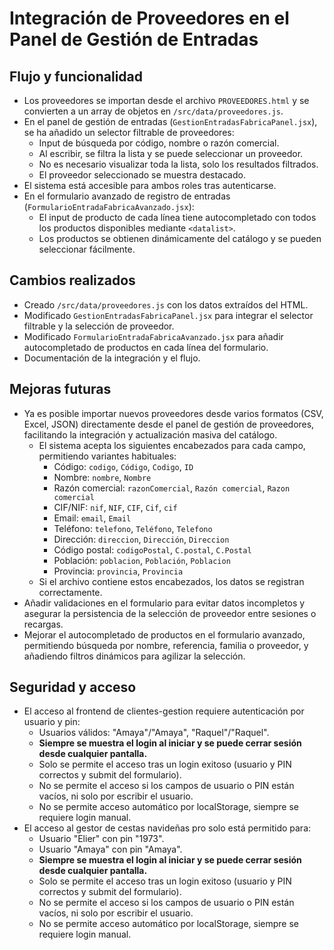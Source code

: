 # Integración de Proveedores en el Panel de Gestión de Entradas

## Flujo y funcionalidad
- Los proveedores se importan desde el archivo `PROVEEDORES.html` y se convierten a un array de objetos en `/src/data/proveedores.js`.
- En el panel de gestión de entradas (`GestionEntradasFabricaPanel.jsx`), se ha añadido un selector filtrable de proveedores:
  - Input de búsqueda por código, nombre o razón comercial.
  - Al escribir, se filtra la lista y se puede seleccionar un proveedor.
  - No es necesario visualizar toda la lista, solo los resultados filtrados.
  - El proveedor seleccionado se muestra destacado.
- El sistema está accesible para ambos roles tras autenticarse.
- En el formulario avanzado de registro de entradas (`FormularioEntradaFabricaAvanzado.jsx`):
  - El input de producto de cada línea tiene autocompletado con todos los productos disponibles mediante `<datalist>`.
  - Los productos se obtienen dinámicamente del catálogo y se pueden seleccionar fácilmente.

## Cambios realizados
- Creado `/src/data/proveedores.js` con los datos extraídos del HTML.
- Modificado `GestionEntradasFabricaPanel.jsx` para integrar el selector filtrable y la selección de proveedor.
- Modificado `FormularioEntradaFabricaAvanzado.jsx` para añadir autocompletado de productos en cada línea del formulario.
- Documentación de la integración y el flujo.

## Mejoras futuras
- Ya es posible importar nuevos proveedores desde varios formatos (CSV, Excel, JSON) directamente desde el panel de gestión de proveedores, facilitando la integración y actualización masiva del catálogo.
  - El sistema acepta los siguientes encabezados para cada campo, permitiendo variantes habituales:
    - Código: `codigo`, `Código`, `Codigo`, `ID`
    - Nombre: `nombre`, `Nombre`
    - Razón comercial: `razonComercial`, `Razón comercial`, `Razon comercial`
    - CIF/NIF: `nif`, `NIF`, `CIF`, `Cif`, `cif`
    - Email: `email`, `Email`
    - Teléfono: `telefono`, `Teléfono`, `Telefono`
    - Dirección: `direccion`, `Dirección`, `Direccion`
    - Código postal: `codigoPostal`, `C.postal`, `C.Postal`
    - Población: `poblacion`, `Población`, `Poblacion`
    - Provincia: `provincia`, `Provincia`
  - Si el archivo contiene estos encabezados, los datos se registran correctamente.
- Añadir validaciones en el formulario para evitar datos incompletos y asegurar la persistencia de la selección de proveedor entre sesiones o recargas.
- Mejorar el autocompletado de productos en el formulario avanzado, permitiendo búsqueda por nombre, referencia, familia o proveedor, y añadiendo filtros dinámicos para agilizar la selección.

## Seguridad y acceso

- El acceso al frontend de clientes-gestion requiere autenticación por usuario y pin:
  - Usuarios válidos: "Amaya"/"Amaya", "Raquel"/"Raquel".
  - **Siempre se muestra el login al iniciar y se puede cerrar sesión desde cualquier pantalla.**
  - Solo se permite el acceso tras un login exitoso (usuario y PIN correctos y submit del formulario).
  - No se permite el acceso si los campos de usuario o PIN están vacíos, ni solo por escribir el usuario.
  - No se permite acceso automático por localStorage, siempre se requiere login manual.
- El acceso al gestor de cestas navideñas pro solo está permitido para:
  - Usuario "Elier" con pin "1973".
  - Usuario "Amaya" con pin "Amaya".
  - **Siempre se muestra el login al iniciar y se puede cerrar sesión desde cualquier pantalla.**
  - Solo se permite el acceso tras un login exitoso (usuario y PIN correctos y submit del formulario).
  - No se permite el acceso si los campos de usuario o PIN están vacíos, ni solo por escribir el usuario.
  - No se permite acceso automático por localStorage, siempre se requiere login manual.
